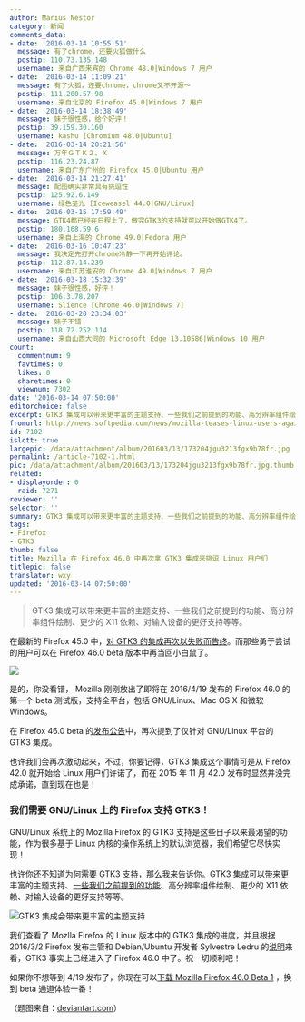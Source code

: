 ```yaml
---
author: Marius Nestor
category: 新闻
comments_data:
- date: '2016-03-14 10:55:51'
  message: 有了chrome，还要火狐做什么
  postip: 110.73.135.148
  username: 来自广西来宾的 Chrome 48.0|Windows 7 用户
- date: '2016-03-14 11:09:21'
  message: 有了火狐，还要chrome，chrome又不开源～
  postip: 111.200.57.98
  username: 来自北京的 Firefox 45.0|Windows 7 用户
- date: '2016-03-14 18:38:49'
  message: 妹子很性感，给个好评！
  postip: 39.159.30.160
  username: kashu [Chromium 48.0|Ubuntu]
- date: '2016-03-14 20:21:56'
  message: 万年ＧＴＫ２。Ｘ
  postip: 116.23.24.87
  username: 来自广东广州的 Firefox 45.0|Ubuntu 用户
- date: '2016-03-14 21:27:41'
  message: 配图确实非常具有挑逗性
  postip: 125.92.6.149
  username: 绿色圣光 [Iceweasel 44.0|GNU/Linux]
- date: '2016-03-15 17:59:49'
  message: GTK4都已经在日程上了，做完GTK3的支持就可以开始做GTK4了。
  postip: 180.168.59.6
  username: 来自上海的 Chrome 49.0|Fedora 用户
- date: '2016-03-16 10:47:23'
  message: 我决定先打开chrome冷静一下再开始评论。
  postip: 112.87.14.239
  username: 来自江苏淮安的 Chrome 49.0|Windows 7 用户
- date: '2016-03-18 15:32:39'
  message: 妹子很性感，好评！
  postip: 106.3.78.207
  username: Slience [Chrome 46.0|Windows 7]
- date: '2016-03-20 23:34:03'
  message: 妹子不错
  postip: 118.72.252.114
  username: 来自山西大同的 Microsoft Edge 13.10586|Windows 10 用户
count:
  commentnum: 9
  favtimes: 0
  likes: 0
  sharetimes: 0
  viewnum: 7302
date: '2016-03-14 07:50:00'
editorchoice: false
excerpt: GTK3 集成可以带来更丰富的主题支持、一些我们之前提到的功能、高分辨率组件绘制、更少的 X11 依赖、对输入设备的更好支持等等。
fromurl: http://news.softpedia.com/news/mozilla-teases-linux-users-again-with-the-gtk3-integration-now-for-firefox-46-0-501658.shtml
id: 7102
islctt: true
largepic: /data/attachment/album/201603/13/173204jgu3213fgx9b78fr.jpg
permalink: /article-7102-1.html
pic: /data/attachment/album/201603/13/173204jgu3213fgx9b78fr.jpg.thumb.jpg
related:
- displayorder: 0
  raid: 7271
reviewer: ''
selector: ''
summary: GTK3 集成可以带来更丰富的主题支持、一些我们之前提到的功能、高分辨率组件绘制、更少的 X11 依赖、对输入设备的更好支持等等。
tags:
- Firefox
- GTK3
thumb: false
title: Mozilla 在 Firefox 46.0 中再次拿 GTK3 集成来挑逗 Linux 用户们
titlepic: false
translator: wxy
updated: '2016-03-14 07:50:00'
---
```



> 
> GTK3 集成可以带来更丰富的主题支持、一些我们之前提到的功能、高分辨率组件绘制、更少的 X11 依赖、对输入设备的更好支持等等。
> 
> 
> 


在最新的 Firefox 45.0 中，[对 GTK3 的集成再次以失败而告终](http://news.softpedia.com/news/mozilla-firefox-45-0-now-available-for-download-linux-gtk3-integration-disabled-501496.shtml)。而那些勇于尝试的用户可以在 Firefox 46.0 beta 版本中再当回小白鼠了。


![](/data/attachment/album/201603/13/173204jgu3213fgx9b78fr.jpg)


是的，你没看错， Mozilla 刚刚放出了即将在 2016/4/19 发布的 Firefox 46.0 的第一个 beta 测试版，支持全平台，包括 GNU/Linux、Mac OS X 和微软 Windows。


在 Firefox 46.0 beta 的[发布公告](https://www.mozilla.org/en-US/firefox/46.0beta/releasenotes/)中，再次提到了仅针对 GNU/Linux 平台的 GTK3 集成。


也许我们会再次激动起来，不过，你要记得，GTK3 集成这个事情可是从 Firefox 42.0 就开始给 Linux 用户们许诺了，而在 2015 年 11 月 42.0 发布时显然并没完成承诺，直到现在也是！


### 我们需要 GNU/Linux 上的 Firefox 支持 GTK3！


GNU/Linux 系统上的 Mozilla Firefox 的 GTK3 支持是这些日子以来最渴望的功能，作为很多基于 Linux 内核的操作系统上的默认浏览器，我们希望它尽快实现！


也许你还不知道为何需要 GTK3 支持，那么我来告诉你。GTK3 集成可以带来更丰富的主题支持、[一些我们之前提到的功能](http://news.softpedia.com/news/mozilla-pushes-firefox-45-into-beta-promises-gtk3-integration-for-linux-again-499729.shtml)、高分辨率组件绘制、更少的 X11 依赖、对输入设备的更好支持等等。


![GTK3 集成会带来更丰富的主题支持](/data/attachment/album/201603/13/173206evz0lrb0r5lr5i0b.jpg)


我们查看了 Mozlla Firefox 的 Linux 版本中的 GTK3 集成的进度，并且根据 2016/3/2 Firefox 发布主管和 Debian/Ubuntu 开发者 Sylvestre Ledru 的[说明](https://bugzilla.mozilla.org/show_bug.cgi?id=1186003#c32)来看，GTK3 事实上已经进入了 Firefox 46.0 中了。祝一切顺利吧！


如果你不想等到 4/19 发布了，你现在可以[下载 Mozilla Firefox 46.0 Beta 1](http://linux.softpedia.com/get/Internet/HTTP-WWW-/Mozilla-Firefox-Stable-20864.shtml) ，换到 beta 通道体验一番！


（题图来自：[deviantart.com](http://mayonaka-ni-sakayume.deviantart.com/art/Firefox-54721640)）